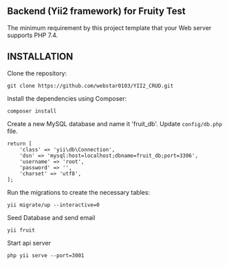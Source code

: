 ## Backend (Yii2 framework) for Fruity Test
The minimum requirement by this project template that your Web server supports PHP 7.4.

## INSTALLATION

Clone the repository:

```
git clone https://github.com/webstar0103/YII2_CRUD.git
```

Install the dependencies using Composer:

```
composer install
```

Create a new MySQL database and name it 'fruit_db'.
Update `config/db.php` file.

```
return [
    'class' => 'yii\db\Connection',
    'dsn' => 'mysql:host=localhost;dbname=fruit_db;port=3306',
    'username' => 'root',
    'password' => '',
    'charset' => 'utf8',
];
```

Run the migrations to create the necessary tables:

```
yii migrate/up --interactive=0
```

Seed Database and send email

```
yii fruit
```

Start api server

```
php yii serve --port=3001
```
